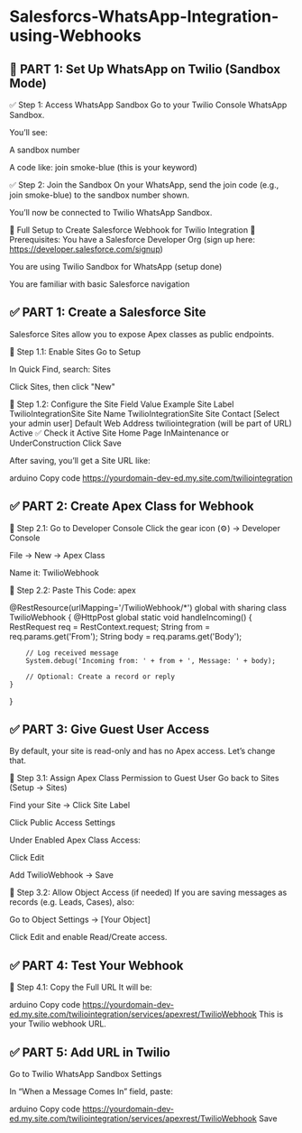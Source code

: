 # Salesforcs-WhatsApp-Integration-using-Webhooks

## 🔁 PART 1: Set Up WhatsApp on Twilio (Sandbox Mode)
✅ Step 1: Access WhatsApp Sandbox
Go to your Twilio Console WhatsApp Sandbox.

You’ll see:

A sandbox number

A code like: join smoke-blue (this is your keyword)

✅ Step 2: Join the Sandbox
On your WhatsApp, send the join code (e.g., join smoke-blue) to the sandbox number shown.

You’ll now be connected to Twilio WhatsApp Sandbox.

🔁 Full Setup to Create Salesforce Webhook for Twilio Integration
🔧 Prerequisites:
You have a Salesforce Developer Org (sign up here: https://developer.salesforce.com/signup)

You are using Twilio Sandbox for WhatsApp (setup done)

You are familiar with basic Salesforce navigation

## ✅ PART 1: Create a Salesforce Site
Salesforce Sites allow you to expose Apex classes as public endpoints.

🔹 Step 1.1: Enable Sites
Go to Setup

In Quick Find, search: Sites

Click Sites, then click "New"

🔹 Step 1.2: Configure the Site
Field	Value Example
Site Label	TwilioIntegrationSite
Site Name	TwilioIntegrationSite
Site Contact	[Select your admin user]
Default Web Address	twiliointegration (will be part of URL)
Active	✅ Check it
Active Site Home Page	InMaintenance or UnderConstruction
Click Save	

After saving, you’ll get a Site URL like:

arduino
Copy code
https://yourdomain-dev-ed.my.site.com/twiliointegration
## ✅ PART 2: Create Apex Class for Webhook
🔹 Step 2.1: Go to Developer Console
Click the gear icon (⚙️) → Developer Console

File → New → Apex Class

Name it: TwilioWebhook

🔹 Step 2.2: Paste This Code:
apex

@RestResource(urlMapping='/TwilioWebhook/*')
global with sharing class TwilioWebhook {
    @HttpPost
    global static void handleIncoming() {
        RestRequest req = RestContext.request;
        String from = req.params.get('From');
        String body = req.params.get('Body');

        // Log received message
        System.debug('Incoming from: ' + from + ', Message: ' + body);

        // Optional: Create a record or reply
    }
}
## ✅ PART 3: Give Guest User Access
By default, your site is read-only and has no Apex access. Let’s change that.

🔹 Step 3.1: Assign Apex Class Permission to Guest User
Go back to Sites (Setup → Sites)

Find your Site → Click Site Label

Click Public Access Settings

Under Enabled Apex Class Access:

Click Edit

Add TwilioWebhook → Save

🔹 Step 3.2: Allow Object Access (if needed)
If you are saving messages as records (e.g. Leads, Cases), also:

Go to Object Settings → [Your Object]

Click Edit and enable Read/Create access.

## ✅ PART 4: Test Your Webhook
🔹 Step 4.1: Copy the Full URL
It will be:

arduino
Copy code
https://yourdomain-dev-ed.my.site.com/twiliointegration/services/apexrest/TwilioWebhook
This is your Twilio webhook URL.

## ✅ PART 5: Add URL in Twilio
Go to Twilio WhatsApp Sandbox Settings

In “When a Message Comes In” field, paste:

arduino
Copy code
https://yourdomain-dev-ed.my.site.com/twiliointegration/services/apexrest/TwilioWebhook
Save

